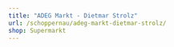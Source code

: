 ```yaml
---
title: "ADEG Markt - Dietmar Strolz"
url: /schoppernau/adeg-markt-dietmar-strolz/
shop: Supermarkt
---
```

